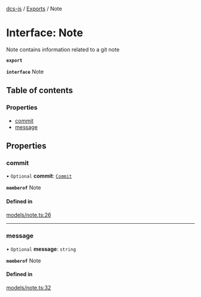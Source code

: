 [dcs-js](../README.md) / [Exports](../modules.md) / Note

# Interface: Note

Note contains information related to a git note

**`export`**

**`interface`** Note

## Table of contents

### Properties

- [commit](Note.md#commit)
- [message](Note.md#message)

## Properties

### <a id="commit" name="commit"></a> commit

• `Optional` **commit**: [`Commit`](Commit.md)

**`memberof`** Note

#### Defined in

[models/note.ts:26](https://github.com/unfoldingWord/dcs-js/blob/c677a54/models/note.ts#L26)

___

### <a id="message" name="message"></a> message

• `Optional` **message**: `string`

**`memberof`** Note

#### Defined in

[models/note.ts:32](https://github.com/unfoldingWord/dcs-js/blob/c677a54/models/note.ts#L32)
